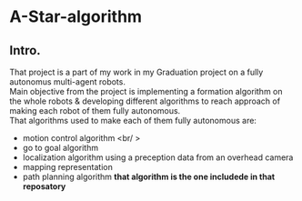 # A-Star-algorithm
## Intro. 
That project is a part of my work in my Graduation project on a fully autonomus multi-agent robots. <br />
Main objective from the project is implementing a formation algorithm on the whole robots & developing different algorithms to reach approach of making each robot of them fully autonomous.<br /> 
That algorithms used to make each of them fully autonomous are:<br/>
- motion control algorithm <br/ >
- go to goal algorithm <br />
- localization algorithm using a preception data from an overhead camera <br/> 
- mapping representation <br/>
- path planning algorithm **that algorithm is the one includede in that reposatory**<br/>

